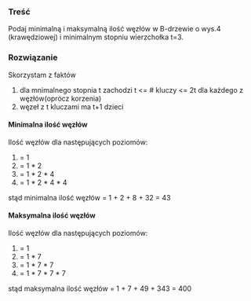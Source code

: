 ### Treść
Podaj minimalną i maksymalną ilość węzłów w B-drzewie o wys.4 (krawędziowej) i minimalnym stopniu wierzchołka t=3.

### Rozwiązanie
Skorzystam z faktów
1. dla mnimalnego stopnia t zachodzi t <= # kluczy <= 2t dla każdego z węzłów(oprócz korzenia)
2. węzeł z t kluczami ma t+1 dzieci

#### Minimalna ilość węzłów
Ilość węzłów dla następujących poziomów:
1. = 1
2. = 1 * 2
3. = 1 * 2 * 4
4. = 1 * 2 * 4 * 4

stąd minimalna ilość węzłów = 1 + 2 + 8 + 32 = 43

#### Maksymalna ilość węzłów
Ilość węzłów dla następujących poziomów:
1. = 1
2. = 1 * 7
3. = 1 * 7 * 7
4. = 1 * 7 * 7 * 7

stąd maksymalna ilość węzłów = 1 + 7 + 49 + 343 = 400
